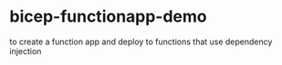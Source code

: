 # bicep-functionapp-demo
to create a function app and deploy to functions that use dependency injection
